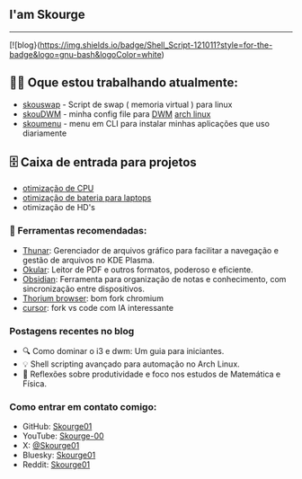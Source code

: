 ## I'am Skourge 

- - - 
[![blog}(https://img.shields.io/badge/Shell_Script-121011?style=for-the-badge&logo=gnu-bash&logoColor=white)

## 🧑‍💼 Oque estou trabalhando atualmente: 
-  [skouswap](https://github.com/Skourge01/skouswap) - Script de swap ( memoria virtual ) para linux
-  [skouDWM](https://github.com/Skourge01/skouDWM) -  minha config file para [DWM](https://dwm.suckless.org/) [arch linux](https://github.com/archlinux) 
-  [skoumenu](https://github.com/Skourge01/skoumenu) - menu em CLI para instalar minhas aplicações que uso diariamente 

## 🗄️ Caixa de entrada para projetos 
- [otimização de CPU](https://oguzhaninan.github.io/Stacer-Web/)
- [otimização de bateria para laptops](https://github.com/linrunner/TLP)
- otimização de HD's 

### 🔨 Ferramentas recomendadas: 
-  [Thunar](https://github.com/xfce-mirror/thunar): Gerenciador de arquivos gráfico para facilitar a navegação e gestão de arquivos no KDE Plasma.
-  [Okular](https://github.com/KDE/okular): Leitor de PDF e outros formatos, poderoso e eficiente.
-  [Obsidian](https://github.com/obsidianmd): Ferramenta para organização de notas e conhecimento, com sincronização entre dispositivos.
-  [Thorium browser](https://thorium.rocks/): bom fork chromium
-  [cursor](https://www.cursor.com/): fork vs code com IA interessante

### Postagens recentes no blog
- 🔍 Como dominar o i3 e dwm: Um guia para iniciantes.
- 💡 Shell scripting avançado para automação no Arch Linux.
- 🧠 Reflexões sobre produtividade e foco nos estudos de Matemática e Física.

### Como entrar em contato comigo:

- GitHub: [Skourge01](https://github.com/Skourge01)
- YouTube: [Skourge-00](https://www.youtube.com/@Skourge-00)
- X: [@Skourge01](https://x.com/Skourge01)
- Bluesky: [Skourge01](https://bsky.app/)
- Reddit: [Skourge01](https://www.reddit.com/u/Skourge01/s/ZqGtT4nwF2)

